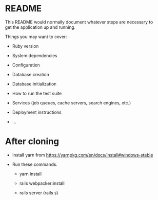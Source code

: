 # README

This README would normally document whatever steps are necessary to get the
application up and running.

Things you may want to cover:

* Ruby version

* System dependencies

* Configuration

* Database creation

* Database initialization

* How to run the test suite

* Services (job queues, cache servers, search engines, etc.)

* Deployment instructions

* ...


# After cloning

* Install yarn from https://yarnpkg.com/en/docs/install#windows-stable

* Run these commands.

  - yarn install
  
  - rails webpacker:install
  
  - rails server (rails s)

